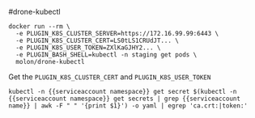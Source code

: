 #drone-kubectl

```
docker run --rm \
  -e PLUGIN_K8S_CLUSTER_SERVER=https://172.16.99.99:6443 \
  -e PLUGIN_K8S_CLUSTER_CERT=LS0tLS1CRUdJT... \
  -e PLUGIN_K8S_USER_TOKEN=ZXlKaGJHY2... \
  -e PLUGIN_BASH_SHELL=kubectl -n staging get pods \
  molon/drone-kubectl
```

Get the `PLUGIN_K8S_CLUSTER_CERT` and `PLUGIN_K8S_USER_TOKEN`
```
kubectl -n {{serviceaccount namespace}} get secret $(kubectl -n {{serviceaccount namespace}} get secrets | grep {{serviceaccount name}} | awk -F " " '{print $1}') -o yaml | egrep 'ca.crt:|token:'
```